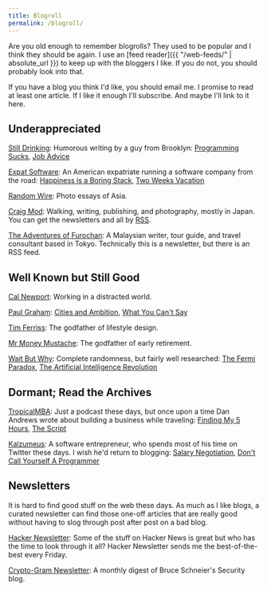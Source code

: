 ```yaml
---
title: Blogroll
permalink: /blogroll/
---
```


Are you old enough to remember blogrolls? They used to be popular and I think they should be again. I use an [feed reader]({{ "/web-feeds/" | absolute_url }}) to keep up with the bloggers I like. If you do not, you should probably look into that.

If you have a blog you think I'd like, you should email me. I promise to read at least one article. If I like it enough I'll subscribe. And maybe I'll link to it here.

## Underappreciated

[Still Drinking](https://www.stilldrinking.org/essays.php): Humorous writing by a guy from Brooklyn: [Programming Sucks](https://www.stilldrinking.org/programming-sucks), [Job Advice](https://www.stilldrinking.org/job-advice)

[Expat Software](http://www.expatsoftware.com/articles/): An American expatriate running a software company from the road: [Happiness is a Boring Stack](http://www.expatsoftware.com/articles/happiness-is-a-boring-stack.html), [Two Weeks Vacation](http://www.expatsoftware.com/articles/2007/02/two-weeks-vacation-is-only.html)

[Random Wire](https://randomwire.com/): Photo essays of Asia.

[Craig Mod](https://craigmod.com/): Walking, writing, publishing, and photography, mostly in Japan. You can get the newsletters and all by [RSS](https://craigmod.com/index.xml).

[The Adventures of Furochan](https://furochan.substack.com/archive): A Malaysian writer, tour guide, and travel consultant based in Tokyo. Technically this is a newsletter, but there is an RSS feed.

## Well Known but Still Good

[Cal Newport](http://calnewport.com/): Working in a distracted world.

[Paul Graham](http://paulgraham.com/articles.html): [Cities and Ambition](http://www.paulgraham.com/cities.html), [What You Can't Say](http://www.paulgraham.com/say.html)

[Tim Ferriss](https://tim.blog/): The godfather of lifestyle design.

[Mr Money Mustache](http://www.mrmoneymustache.com/): The godfather of early retirement.

[Wait But Why](https://waitbutwhy.com/): Complete randomness, but fairly well researched: [The Fermi Paradox](https://waitbutwhy.com/2014/05/fermi-paradox.html), [The Artificial Intelligence Revolution](https://waitbutwhy.com/2015/01/artificial-intelligence-revolution-1.html)

## Dormant; Read the Archives

[TropicalMBA](http://www.tropicalmba.com/): Just a podcast these days, but once upon a time Dan Andrews wrote about building a business while traveling: [Finding My 5 Hours](http://www.tropicalmba.com/5hours/), [The Script](http://www.tropicalmba.com/the-script/)

[Kalzumeus](https://www.kalzumeus.com/): A software entrepreneur, who spends most of his time on Twitter these days. I wish he'd return to blogging: [Salary Negotiation](https://www.kalzumeus.com/2012/01/23/salary-negotiation/), [Don't Call Yourself A Programmer](https://www.kalzumeus.com/2011/10/28/dont-call-yourself-a-programmer/)

## Newsletters

It is hard to find good stuff on the web these days. As much as I like blogs, a curated newsletter can find those one-off articles that are really good without having to slog through post after post on a bad blog.

[Hacker Newsletter](https://www.hackernewsletter.com/): Some of the stuff on Hacker News is great but who has the time to look through it all? Hacker Newsletter sends me the best-of-the-best every Friday.

[Crypto-Gram Newsletter](https://www.schneier.com/crypto-gram/): A monthly digest of Bruce Schneier's Security blog.
